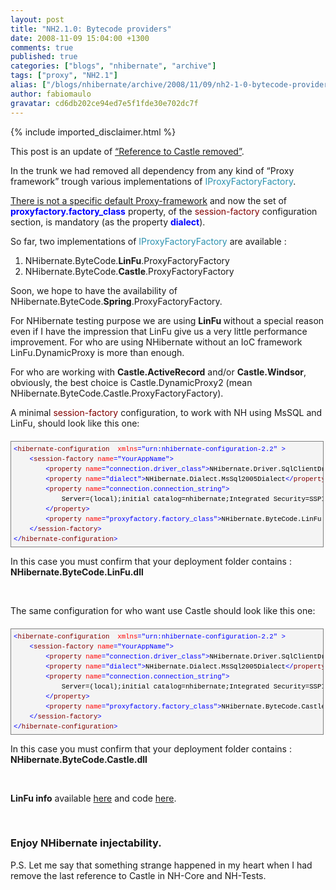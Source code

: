 ```yaml
---
layout: post
title: "NH2.1.0: Bytecode providers"
date: 2008-11-09 15:04:00 +1300
comments: true
published: true
categories: ["blogs", "nhibernate", "archive"]
tags: ["proxy", "NH2.1"]
alias: ["/blogs/nhibernate/archive/2008/11/09/nh2-1-0-bytecode-providers.aspx"]
author: fabiomaulo
gravatar: cd6db202ce94ed7e5f1fde30e702dc7f
---
```

{% include imported_disclaimer.html %}
<p>This post is an update of <a href="/blogs/nhibernate/archive/2008/10/11/nh2-1-0-reference-to-castle-removed.aspx">&ldquo;Reference to Castle removed&rdquo;</a>.</p>
<p>In the trunk we had removed all dependency from any kind of &ldquo;Proxy framework&rdquo; trough various implementations of <span style="color: #2b91af">IProxyFactoryFactory</span>.</p>
<p><span style="text-decoration: underline;">There is not a specific default Proxy-framework</span> and now the set of <span style="color: #0000ff"><strong>proxyfactory.factory_class</strong></span> property, of the <span style="color: #800000">session-factory</span> configuration section, is mandatory (as the property <span style="color: #0000ff"><strong>dialect</strong></span>).</p>
<p>So far, two implementations of <span style="color: #2b91af">IProxyFactoryFactory</span> are available :</p>
<ol>
<li>NHibernate.ByteCode.<strong>LinFu</strong>.ProxyFactoryFactory </li>
<li>NHibernate.ByteCode.<strong>Castle</strong>.ProxyFactoryFactory </li>
</ol>
<p>Soon, we hope to have the availability of NHibernate.ByteCode.<strong>Spring</strong>.ProxyFactoryFactory.</p>
<p>For NHibernate testing purpose we are using <strong>LinFu </strong>without a special reason even if I have the impression that LinFu give us a very little performance improvement. For who are using NHibernate without an IoC framework LinFu.DynamicProxy is more than enough.</p>
<p>For who are working with <strong>Castle.ActiveRecord</strong> and/or <strong>Castle.Windsor</strong>, obviously, the best choice is Castle.DynamicProxy2 (mean NHibernate.ByteCode.Castle.ProxyFactoryFactory).</p>
<p>A minimal <span style="color: #800000">session-factory</span> configuration, to work with NH using MsSQL and LinFu, should look like this one:</p>
<div style="font-size: 8pt; margin: 20px 0px 10px; overflow: auto; width: 97.5%; cursor: text; line-height: 12pt; font-family: consolas, 'Courier New', courier, monospace; background-color: #f4f4f4; max-height: 200px; border: gray 1px solid; padding: 4px;">
<pre style="font-size: 8pt; margin: 0em; overflow: visible; width: 100%; color: black; line-height: 12pt; font-family: consolas, 'Courier New', courier, monospace; background-color: #f4f4f4; border-style: none; padding: 0px;"><span style="color: #0000ff">&lt;</span><span style="color: #800000">hibernate-configuration</span>  <span style="color: #ff0000">xmlns</span><span style="color: #0000ff">="urn:nhibernate-configuration-2.2"</span> <span style="color: #0000ff">&gt;</span>
    <span style="color: #0000ff">&lt;</span><span style="color: #800000">session-factory</span> <span style="color: #ff0000">name</span><span style="color: #0000ff">="YourAppName"</span><span style="color: #0000ff">&gt;</span>
        <span style="color: #0000ff">&lt;</span><span style="color: #800000">property</span> <span style="color: #ff0000">name</span><span style="color: #0000ff">="connection.driver_class"</span><span style="color: #0000ff">&gt;</span>NHibernate.Driver.SqlClientDriver<span style="color: #0000ff">&lt;/</span><span style="color: #800000">property</span><span style="color: #0000ff">&gt;</span>
        <span style="color: #0000ff">&lt;</span><span style="color: #800000">property</span> <span style="color: #ff0000">name</span><span style="color: #0000ff">="dialect"</span><span style="color: #0000ff">&gt;</span>NHibernate.Dialect.MsSql2005Dialect<span style="color: #0000ff">&lt;/</span><span style="color: #800000">property</span><span style="color: #0000ff">&gt;</span>
        <span style="color: #0000ff">&lt;</span><span style="color: #800000">property</span> <span style="color: #ff0000">name</span><span style="color: #0000ff">="connection.connection_string"</span><span style="color: #0000ff">&gt;</span>
            Server=(local);initial catalog=nhibernate;Integrated Security=SSPI
        <span style="color: #0000ff">&lt;/</span><span style="color: #800000">property</span><span style="color: #0000ff">&gt;</span>
        <span style="color: #0000ff">&lt;</span><span style="color: #800000">property</span> <span style="color: #ff0000">name</span><span style="color: #0000ff">="proxyfactory.factory_class"</span><span style="color: #0000ff">&gt;</span>NHibernate.ByteCode.LinFu.ProxyFactoryFactory, NHibernate.ByteCode.LinFu<span style="color: #0000ff">&lt;/</span><span style="color: #800000">property</span><span style="color: #0000ff">&gt;</span>
    <span style="color: #0000ff">&lt;/</span><span style="color: #800000">session-factory</span><span style="color: #0000ff">&gt;</span>
<span style="color: #0000ff">&lt;/</span><span style="color: #800000">hibernate-configuration</span><span style="color: #0000ff">&gt;</span></pre>
</div>
<p>In this case you must confirm that your deployment folder contains : <strong>NHibernate.ByteCode.LinFu.dll</strong></p>
<p>&nbsp;</p>
<p>The same configuration for who want use Castle should look like this one:</p>
<div style="font-size: 8pt; margin: 20px 0px 10px; overflow: auto; width: 97.5%; cursor: text; line-height: 12pt; font-family: consolas, 'Courier New', courier, monospace; background-color: #f4f4f4; max-height: 200px; border: gray 1px solid; padding: 4px;">
<pre style="font-size: 8pt; margin: 0em; overflow: visible; width: 100%; color: black; line-height: 12pt; font-family: consolas, 'Courier New', courier, monospace; background-color: #f4f4f4; border-style: none; padding: 0px;"><span style="color: #0000ff">&lt;</span><span style="color: #800000">hibernate-configuration</span>  <span style="color: #ff0000">xmlns</span><span style="color: #0000ff">="urn:nhibernate-configuration-2.2"</span> <span style="color: #0000ff">&gt;</span>
    <span style="color: #0000ff">&lt;</span><span style="color: #800000">session-factory</span> <span style="color: #ff0000">name</span><span style="color: #0000ff">="YourAppName"</span><span style="color: #0000ff">&gt;</span>
        <span style="color: #0000ff">&lt;</span><span style="color: #800000">property</span> <span style="color: #ff0000">name</span><span style="color: #0000ff">="connection.driver_class"</span><span style="color: #0000ff">&gt;</span>NHibernate.Driver.SqlClientDriver<span style="color: #0000ff">&lt;/</span><span style="color: #800000">property</span><span style="color: #0000ff">&gt;</span>
        <span style="color: #0000ff">&lt;</span><span style="color: #800000">property</span> <span style="color: #ff0000">name</span><span style="color: #0000ff">="dialect"</span><span style="color: #0000ff">&gt;</span>NHibernate.Dialect.MsSql2005Dialect<span style="color: #0000ff">&lt;/</span><span style="color: #800000">property</span><span style="color: #0000ff">&gt;</span>
        <span style="color: #0000ff">&lt;</span><span style="color: #800000">property</span> <span style="color: #ff0000">name</span><span style="color: #0000ff">="connection.connection_string"</span><span style="color: #0000ff">&gt;</span>
            Server=(local);initial catalog=nhibernate;Integrated Security=SSPI
        <span style="color: #0000ff">&lt;/</span><span style="color: #800000">property</span><span style="color: #0000ff">&gt;</span>
        <span style="color: #0000ff">&lt;</span><span style="color: #800000">property</span> <span style="color: #ff0000">name</span><span style="color: #0000ff">="proxyfactory.factory_class"</span><span style="color: #0000ff">&gt;</span>NHibernate.ByteCode.Castle.ProxyFactoryFactory, NHibernate.ByteCode.Castle<span style="color: #0000ff">&lt;/</span><span style="color: #800000">property</span><span style="color: #0000ff">&gt;</span>
    <span style="color: #0000ff">&lt;/</span><span style="color: #800000">session-factory</span><span style="color: #0000ff">&gt;</span>
<span style="color: #0000ff">&lt;/</span><span style="color: #800000">hibernate-configuration</span><span style="color: #0000ff">&gt;</span></pre>
</div>
<p>In this case you must confirm that your deployment folder contains : <strong>NHibernate.ByteCode.Castle.dll</strong></p>
<p>&nbsp;</p>
<p><strong>LinFu info</strong> available <a href="http://www.codeproject.com/info/search.aspx?artkw=LinFu&amp;sbo=kw">here</a> and code <a href="http://code.google.com/p/linfu/">here</a>.</p>
<p>&nbsp;</p>
<h3>Enjoy NHibernate injectability.</h3>
<p>P.S. Let me say that something strange happened in my heart when I had remove the last reference to Castle in NH-Core and NH-Tests.</p>
